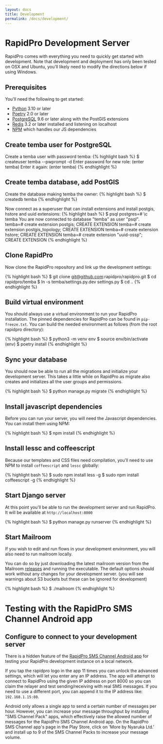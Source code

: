 ```yaml
---
layout: docs
title: Development
permalink: /docs/development/
---
```


# RapidPro Development Server

RapidPro comes with everything you need to quickly get started with
development. Note that development and deployment has only been tested on OSX
and Ubuntu, you'll likely need to modify the directions below if using Windows.

## Prerequisites

You'll need the following to get started:

 * [Python](https://www.python.org/) 3.10 or later
 * [Poetry](https://python-poetry.org) 2.0 or later
 * [PostgreSQL](https://www.postgresql.org/) 9.6 or later along with the PostGIS extensions
 * [Redis](https://redis.io) 3.2 or later installed and listening on localhost
 * [NPM](https://www.npmjs.com/) which handles our JS dependencies

## Create temba user for PostgreSQL

Create a temba user with password temba:
{% highlight bash %}
$ createuser temba --pwprompt -d
Enter password for new role: (enter temba)
Enter it again: (enter temba)
{% endhighlight %}

## Create temba database, add PostGIS

Create the database making temba the owner:
{% highlight bash %}
$ createdb temba
{% endhighlight %}

Now connect as a superuser that can install extensions and install postgis, hstore and uuid extensions:
{% highlight bash %}
$ psql
postgres=# \c temba
You are now connected to database "temba" as user "psql".
temba=# create extension postgis;
CREATE EXTENSION
temba=# create extension postgis_topology;
CREATE EXTENSION
temba=# create extension hstore;
CREATE EXTENSION
temba=# create extension "uuid-ossp";
CREATE EXTENSION
{% endhighlight %}

## Clone RapidPro

Now clone the RapidPro repository and link up the development settings:

{% highlight bash %}
$ git clone git@github.com:rapidpro/rapidpro.git
$ cd rapidpro/temba
$ ln -s temba/settings.py.dev settings.py
$ cd ..
{% endhighlight %}

## Build virtual environment

You should always use a virtual environment to run your RapidPro installation. The
pinned dependencies for RapidPro can be found in ```pip-freeze.txt```. You can
build the needed environment as follows (from the root rapidpro directory):

{% highlight bash %}
$ python3 -m venv env
$ source env/bin/activate
(env) $ poetry install
{% endhighlight %}

## Sync your database

You should now be able to run all the migrations and initialize your development
server. This takes a little while on RapidPro as migrate also creates and
initializes all the user groups and permissions.

{% highlight bash %}
$ python manage.py migrate
{% endhighlight %}

## Install javascript dependencies

Before you can run your server, you will need the Javascript dependencies. You
can install them using NPM:

{% highlight bash %}
$ npm install
{% endhighlight %}

## Install lessc and coffeescript

Because our templates and CSS files need compilation, you'll need to use NPM
to install `coffeescript` and `lessc` globally:

{% highlight bash %}
$ sudo npm install less -g
$ sudo npm install coffeescript -g
{% endhighlight %}

## Start Django server

At this point you'll be able to run the development server and run RapidPro. It
will be available at ```http://localhost:8000```

{% highlight bash %}
$ python manage.py runserver
{% endhighlight %}

## Start Mailroom

If you wish to edit and run flows in your development environment, you will also
need to run mailroom locally.

You can do so by just downloading the latest mailroom version from the Mailroom
[releases](https://github.com/nyaruka/mailroom/releases) and running the
executable. The default options should work without any changes for your development
server. (you will see warnings about S3 buckets but these can be ignored for
  development)

{% highlight bash %}
$ ./mailroom
{% endhighlight %}


# Testing with the RapidPro SMS Channel Android app

## Configure to connect to your development server

There is a hidden feature of the [RapidPro SMS Channel Android app](https://github.com/rapidpro/android-channel) for testing your
RapidPro development instance on a local network.

If you tap the rapidpro logo in the app 11 times you can unlock the advanced settings,
which will let you enter any an IP address. The app will attempt to connect to RapidPro
using the given IP address on port 8000 so you can claim the relayer and test
sending/receiving with real SMS messages. If you need to use a different port, you can
append it to the IP address like: ```192.168.1.15:80```.

Android only allows a single app to send a certain number of messages per hour.
However, you can increase your message throughput by installing "SMS Channel Pack" apps,
which effectively raise the allowed number of messages for the RapidPro SMS Channel Android app.
On the RapidPro SMS Channel app's page in the Play Store, click on 'More by Nyaruka Ltd.' and
install up to 9 of the SMS Channel Packs to increase your message volume.
